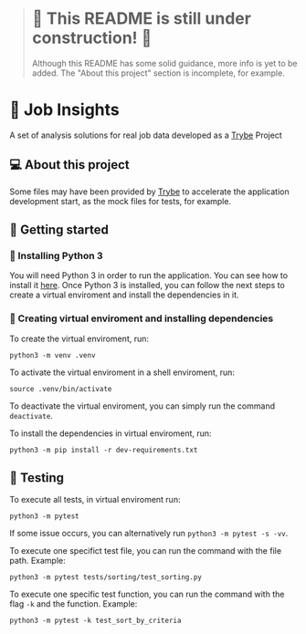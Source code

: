 > # :construction: This README is still under construction! :construction:
>
> Although this README has some solid guidance, more info is yet to be added. The "About this project" section is incomplete, for example.

# 💼 Job Insights
A set of analysis solutions for real job data developed as a [Trybe](https://www.betrybe.com) Project

## 💻 About this project
Some files may have been provided by [Trybe](https://www.betrybe.com) to accelerate the application development start, as the mock files for tests, for example.


## 🏁 Getting started
### 🐍 Installing Python 3
You will need Python 3 in order to run the application. You can see how to install it [here](https://wiki.python.org/moin/BeginnersGuide/Download).
Once Python 3 is installed, you can follow the next steps to create a virtual enviroment and install the dependencies in it.

### 🌱 Creating virtual enviroment and installing dependencies
To create the virtual enviroment, run:
```
python3 -m venv .venv
```
To activate the virtual enviroment in a shell enviroment, run:
```
source .venv/bin/activate
```
To deactivate the virtual enviroment, you can simply run the command `deactivate`.

To install the dependencies in virtual enviroment, run:
```
python3 -m pip install -r dev-requirements.txt
```

## 🧪 Testing
To execute all tests, in virtual enviroment run:
```
python3 -m pytest
```
If some issue occurs, you can alternatively run `python3 -m pytest -s -vv`.

To execute one specifict test file, you can run the command with the file path. Example:
```
python3 -m pytest tests/sorting/test_sorting.py
```
To execute one specific test function, you can run the command with the flag `-k` and the function. Example:
```
python3 -m pytest -k test_sort_by_criteria
```
